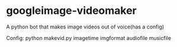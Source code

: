# googleimage-videomaker
A python bot that makes image videos out of voice(has a config)

Config:
python makevid.py imagetime imgformat audiofile musicfile 
